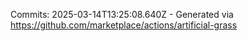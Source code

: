 Commits: 2025-03-14T13:25:08.640Z - Generated via https://github.com/marketplace/actions/artificial-grass
<br>
